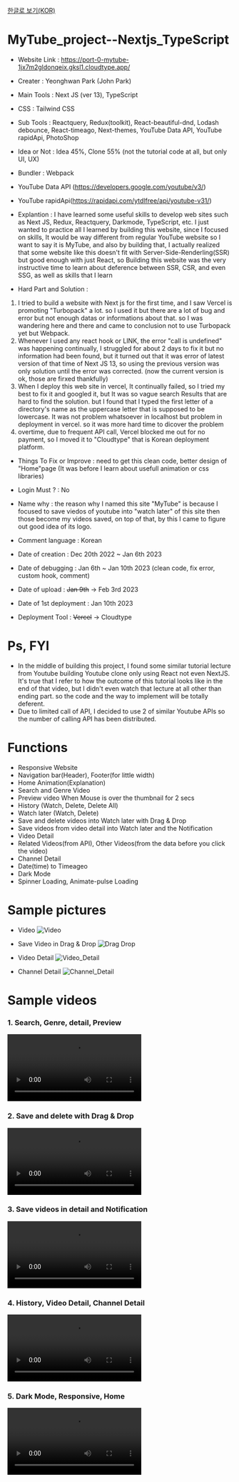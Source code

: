 <a href="README_KOR.md">한글로 보기(KOR)</a>

# MyTube_project--Nextjs_TypeScript
- Website Link : https://port-0-mytube-1jx7m2gldonqeix.gksl1.cloudtype.app/
- Creater : Yeonghwan Park (John Park)
- Main Tools : Next JS (ver 13), TypeScript
- CSS : Tailwind CSS
- Sub Tools : Reactquery, Redux(toolkit), React-beautiful-dnd, Lodash debounce, React-timeago, Next-themes,
YouTube Data API, YouTube rapidApi, PhotoShop
- Idea or Not : Idea 45%, Clone 55% (not the tutorial code at all, but only UI, UX)
- Bundler : Webpack
- YouTube Data API (https://developers.google.com/youtube/v3/)
- YouTube rapidApi(https://rapidapi.com/ytdlfree/api/youtube-v31/)
- Explantion : I have learned some useful skills to develop web sites such as Next JS, Redux, Reactquery, Darkmode, TypeScript, etc. 
I just wanted to practice all I learned by building this website, since I focused on skills, It would be way different from regular YouTube website so I want to say it is MyTube, and also by building that, I actually realized that some website like this doesn't fit with Server-Side-Renderling(SSR) but good enough with just React, so Building this website was the very instructive time to learn about deference between SSR, CSR, and even SSG, as well as skills that I learn 

- Hard Part and Solution :
1. I tried to build a website with Next js for the first time, and I saw Vercel is promoting "Turbopack" a lot. so I used it but there are a lot of bug and error
but not enough datas or informations about that. so I was wandering here and there and came to conclusion not to use Turbopack yet but Webpack.
2. Whenever I used any react hook or LINK, the error "call is undefined" was happening continually, I struggled for about 2 days to fix it but no information had been found, but it turned out that it was error of latest version of that time of Next JS 13, so using the previous version was only solution until the error was corrected.
(now the current version is ok, those are firxed thankfully)
3. When I deploy this web site in vercel, It continually failed, so I tried my best to fix it and googled it, but It was so vague search Results that are hard to find the solution. but I found that I typed the first letter of a directory's name as the uppercase letter that is supposed to be lowercase. It was not problem whatsoever in localhost but problem in deployment in vercel.
so it was more hard time to dicover the problem
4. overtime, due to frequent API call, Vercel blocked me out for no payment, so I moved it to "Cloudtype" that is Korean deployment platform.

- Things To Fix or Improve : need to get this clean code, better design of "Home"page (It was before I learn about usefull animation or css libraries)
- Login Must ? : No
- Name why : the reason why I named this site "MyTube" is because I focused to save viedos of youtube into "watch later" of this site then those become my videos saved, on top of that, by this I came to figure out good idea of its logo.

- Comment language : Korean
- Date of creation : Dec 20th 2022 ~ Jan 6th 2023
- Date of debugging : Jan 6th ~ Jan 10th 2023 (clean code, fix error, custom hook, comment)
- Date of upload : <strike>Jan 9th</strike> -> Feb 3rd 2023
- Date of 1st deployment : Jan 10th 2023
- Deployment Tool : <strike>Vercel</strike> -> Cloudtype

# Ps, FYI
- In the middle of building this project, I found some similar tutorial lecture from Youtube building Youtube clone only using React not even NextJS.
It's true that I refer to how the outcome of this tutorial looks like in the end of that video,
but I didn't even watch that lecture at all other than ending part. so the code and the way to implement will be totally deferent.
- Due to limited call of API, I decided to use 2 of similar Youtube APIs so the number of calling API has been distributed.

# Functions
- Responsive Website
- Navigation bar(Header), Footer(for little width)
- Home Animation(Explanation)
- Search and Genre Video
- Preview video When Mouse is over the thumbnail for 2 secs
- History (Watch, Delete, Delete All)
- Watch later (Watch, Delete)
- Save and delete videos into Watch later with Drag & Drop
- Save videos from video detail into Watch later and the Notification
- Video Detail
- Related Videos(from API), Other Videos(from the data before you click the video)
- Channel Detail
- Date(time) to Timeageo
- Dark Mode
- Spinner Loading, Animate-pulse Loading

# Sample pictures

- Video
![Video](https://user-images.githubusercontent.com/106279616/211402776-a675d6b3-8554-456e-862b-cc34736cedd4.png)

- Save Video in Drag & Drop
![Drag Drop](https://user-images.githubusercontent.com/106279616/211402791-629cc471-f6f6-4f1f-bd8b-f3ff08eb8d8e.png)

- Video Detail
![Video_Detail](https://user-images.githubusercontent.com/106279616/211402796-834f0282-800e-40c9-8ec9-ac5211d840a6.png)

- Channel Detail
![Channel_Detail](https://user-images.githubusercontent.com/106279616/211402817-64ddf0bf-9412-45c2-b5b4-a0364ef313a0.png)


# Sample videos

<h3> 1. Search, Genre, detail, Preview </h3>
<video src="https://user-images.githubusercontent.com/106279616/211602339-52195ac2-f394-4dbc-a580-43dd969bf1d9.mp4"></video>

<h3> 2. Save and delete with Drag & Drop </h3>
<video src="https://user-images.githubusercontent.com/106279616/211602667-b20aa794-0bc1-4716-83e5-b3196ba941a0.mp4"></video>

<h3> 3. Save videos in detail and Notification </h3>
<video src="https://user-images.githubusercontent.com/106279616/211602900-b0603fec-c099-46d5-aa20-95e25a484ee4.mp4"></video>

<h3> 4. History, Video Detail, Channel Detail </h3>
<video src="https://user-images.githubusercontent.com/106279616/211603068-a73f4560-e8c5-4447-8494-607ec6fa323a.mp4"></video>

<h3> 5. Dark Mode, Responsive, Home </h3>
<video src="https://user-images.githubusercontent.com/106279616/211603120-7519249f-aa55-4e89-99c3-9bb1067c14d5.mp4"></video>

